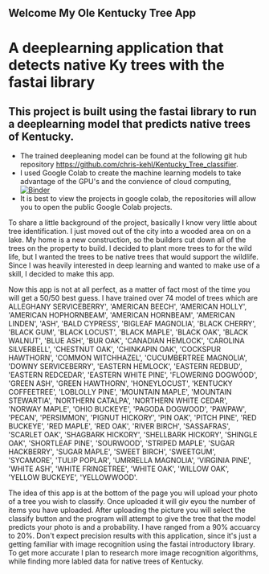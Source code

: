 ## Welcome My Ole Kentucky Tree App
# A deeplearning application that detects native Ky trees with the fastai library


## This project is built using the fastai library to run a deeplearning model that predicts native trees of Kentucky.
* The trained deepleaning model can be found at the following git hub repository https://github.com/chris-kehl/Kentucky_Tree_classifier.
* I used Google Colab to create the machine learning models to take advantage of the GPU's and the convience of cloud computing,
[![Binder](https://mybinder.org/badge_logo.svg)](https://mybinder.org/v2/gh/chris-kehl/my_ole_ky_tree/HEAD?urlpath=%2Fvoila%2Frender%2Fky_tree_app.ipynb)
* It is best to view the projects in google colab, the repositories will allow you to open the public Google Colab projects.

To share a little background of the project, basically I know very little about tree identification.  I just moved out of the city into a wooded
area on on a lake.  My home is a new construction, so the builders cut down all of the trees on the property to build.  I decided to plant more trees to 
for the wild life, but I wanted the trees to be native trees that would support the wildlife. Since I was heavily interested in deep learning and wanted to make use of a skill, I decided to make this app.

Now this app is not at all perfect, as a matter of fact most of the time you will get a 50/50 best guess.  I have trained over 74 model of trees which are ALLEGHANY SERVICEBERRY', 'AMERICAN BEECH', 'AMERICAN HOLLY', 'AMERICAN HOPHORNBEAM', 'AMERICAN HORNBEAM', 'AMERICAN LINDEN', 'ASH', 'BALD CYPRESS', 'BIGLEAF MAGNOLIA', 'BLACK CHERRY', 'BLACK GUM', 'BLACK LOCUST', 'BLACK MAPLE', 'BLACK OAK', 'BLACK WALNUT', 'BLUE ASH', 'BUR OAK', 'CANADIAN HEMLOCK', 'CAROLINA SILVERBELL', 'CHESTNUT OAK', 'CHINKAPIN OAK', 'COCKSPUR HAWTHORN', 'COMMON WITCHHAZEL', 'CUCUMBERTREE MAGNOLIA', 'DOWNY SERVICEBERRY', 'EASTERN HEMLOCK', 'EASTERN REDBUD', 'EASTERN REDCEDAR', 'EASTERN WHITE PINE', 'FLOWERING DOGWOOD', 'GREEN ASH', 'GREEN HAWTHORN', 'HONEYLOCUST', 'KENTUCKY COFFEETREE', 'LOBLOLLY PINE', 'MOUNTAIN MAPLE', 'MOUNTAIN STEWARTIA', 'NORTHERN CATALPA', 'NORTHERN WHITE CEDAR', 'NORWAY MAPLE', 'OHIO BUCKEYE', 'PAGODA DOGWOOD', 'PAWPAW', 'PECAN', 'PERSIMMON', 'PIGNUT HICKORY', 'PIN OAK', 'PITCH PINE', 'RED BUCKEYE', 'RED MAPLE', 'RED OAK', 'RIVER BIRCH', 'SASSAFRAS', 'SCARLET OAK', 'SHAGBARK HICKORY', 'SHELLBARK HICKORY', 'SHINGLE OAK', 'SHORTLEAF PINE', 'SOURWOOD', 'STRIPED MAPLE', 'SUGAR HACKBERRY', 'SUGAR MAPLE', 'SWEET BIRCH', 'SWEETGUM', 'SYCAMORE', 'TULIP POPLAR', 'UMRRELLA MAGNOLIA', 'VIRGINIA PINE', 'WHITE ASH', 'WHITE FRINGETREE', 'WHITE OAK', 'WILLOW OAK', 'YELLOW BUCKEYE', 'YELLOWWOOD'.

The idea of this app is at the bottom of the page you will upload your photo of a tree you wish to classify.  Once uploaded it will giv eyou the number of items you have uploaded. After uploading the picture you will select the classify button and the program will attempt to give the tree that the model predicts your photo is and a probability.  I have ranged from a 90% accuarcy to 20%. Don't expect precision results with this application, since it's just a getting familiar with image recognition using the fastai introductory library.  To get more accurate I plan to research more image recognition algorithms, while finding more labled data for native trees of Kentucky.


 


